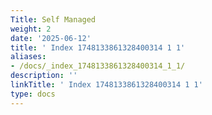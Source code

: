 ```yaml
---
Title: Self Managed
weight: 2
date: '2025-06-12'
title: ' Index 1748133861328400314 1 1'
aliases:
- /docs/_index_1748133861328400314_1_1/
description: ''
linkTitle: ' Index 1748133861328400314 1 1'
type: docs
---
```


